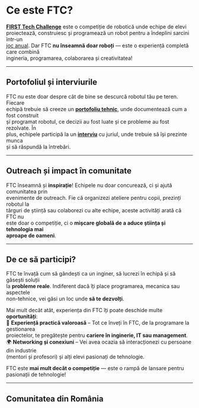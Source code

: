 # **Ce este FTC?**

**[FIRST Tech Challenge](https://www.firstinspires.org/resource-library/ftc/game-and-season-info)** este o competiție de robotică unde echipe de elevi  
proiectează, construiesc și programează un robot pentru a îndeplini sarcini într-un  
[joc anual](https://ftchistory.dogbuilt.net/). Dar FTC **nu înseamnă doar roboți** — este o experiență completă care combină  
ingineria, programarea, colaborarea și creativitatea!

<hr>

<h2><b>Portofoliul și interviurile</b></h2>

FTC nu este doar despre cât de bine se descurcă robotul tău pe teren. Fiecare  
echipă trebuie să creeze un **[portofoliu tehnic](https://portfolios.hivemindrobotics.net/ftc)**, unde documentează cum a fost construit  
și programat robotul, ce decizii au fost luate și ce probleme au fost rezolvate. În  
plus, echipele participă la un **[interviu](https://youtu.be/BiNt94HO9FU?si=3heRQbjF9qZ02dCw&t=369)** cu juriul, unde trebuie să își prezinte munca  
și să răspundă la întrebări.

<hr>

<h2><b>Outreach și impact în comunitate</b></h2>

FTC înseamnă și **inspirație**! Echipele nu doar concurează, ci și ajută comunitatea prin  
evenimente de outreach. Fie că organizezi ateliere pentru copii, prezinți robotul la  
târguri de știință sau colaborezi cu alte echipe, aceste activități arată că FTC nu  
este doar o competiție, ci o **mișcare globală de a aduce știința și tehnologia mai**  
**aproape de oameni**.

<hr>

<h2><b>De ce să participi?</b></h2>

FTC te învață cum să gândești ca un inginer, să lucrezi în echipă și să găsești soluții  
la **probleme reale**. Indiferent dacă îți place programarea, mecanica sau aspectele  
non-tehnice, vei găsi un loc unde **să te dezvolți**.

Mai mult decât atât, experiența din FTC îți poate deschide multe **oportunități**:  
🤖 **Experiență practică valoroasă** – Tot ce înveți în FTC, de la programare la gestionarea  
 proiectelor, te pregătește pentru **cariere în inginerie, IT sau management**.  
🌍 **Networking și conexiuni** – Vei avea ocazia să interacționezi cu persoane din industrie  
 (mentori și profesori) și alți elevi pasionați de tehnologie.

FTC este **mai mult decât o competiție** — este o rampă de lansare pentru pasionații de tehnologie!

<hr>

<h2><b>Comunitatea din România</b></h2>
